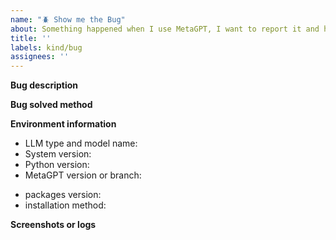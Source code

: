 ```yaml
---
name: "🪲 Show me the Bug"  
about: Something happened when I use MetaGPT, I want to report it and hope to get help from the official and community.  
title: ''
labels: kind/bug  
assignees: ''
---
```


**Bug description**
<!-- Clearly and directly describe the current bug -->

**Bug solved method**
<!-- If you solved the bug, describe the idea or process to solve the current bug. Of course, you can also paste the URL address of your Pull Request. -->
<!-- If not, provide more auxiliary information to facilitate our further positioning and investigation  -->

**Environment information**
<!-- Environment：System version (like ubuntu 22.04), Python version (conda python 3.7), LLM type and model (OpenAI gpt-4-1106-preview) -->

- LLM type and model name:
- System version:
- Python version:
- MetaGPT version or branch:

<!-- Dependent packagess：the packages version cause the bug(like `pydantic 1.10.8`), installation method（like `pip install metagpt` or `pip install from source` or `run in docker`） -->

- packages version:
- installation method: 

**Screenshots or logs**
<!-- Screenshots or logs of the bug can help us understand the problem more quickly -->
